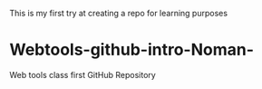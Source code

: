 This is my first try at creating a repo for learning purposes

# Webtools-github-intro-Noman-
Web tools class first GitHub Repository
